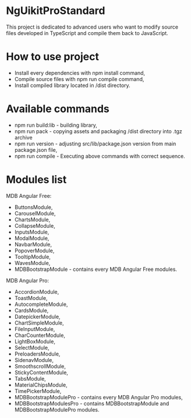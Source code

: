 
# NgUikitProStandard

This project is dedicated to advanced users who want to modify source files developed in TypeScript and compile them back to JavaScript.

# How to use project

* Install every dependencies with npm install command,
* Compile source files with npm run compile command,
* Install compiled library located in /dist directory.

# Available commands

* npm run build:lib - building library,
* npm run pack - copying assets and packaging /dist directory into .tgz archive
* npm run version - adjusting src/lib/package.json version from main package.json file,
* npm run compile - Executing above commands with correct sequence.

# Modules list

MDB Angular Free:

* ButtonsModule,
* CarouselModule,
* ChartsModule,
* CollapseModule,
* InputsModule,
* ModalModule,
* NavbarModule,
* PopoverModule,
* TooltipModule,
* WavesModule,
* MDBBootstrapModule - contains every MDB Angular Free modules.

MDB Angular Pro:

* AccordionModule,
* ToastModule,
* AutocompleteModule,
* CardsModule,
* DatepickerModule,
* ChartSimpleModule,
* FileInputModule,
* CharCounterModule,
* LightBoxModule,
* SelectModule,
* PreloadersModule,
* SidenavModule,
* SmoothscrollModule,
* StickyContentModule,
* TabsModule,
* MaterialChipsModule,
* TimePickerModule,
* MDBBootstrapModulePro - contains every MDB Angular Pro modules,
* MDBBootstrapModulesPro - contains MDBBootstrapModule and MDBBootstrapModulePro modules.

